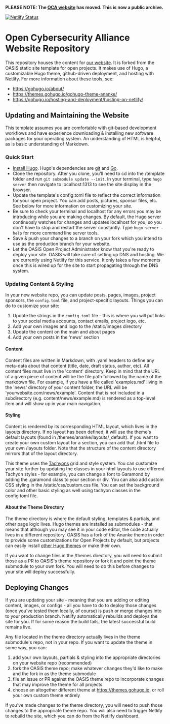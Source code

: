 **PLEASE NOTE: The [OCA website](https://opencybersecurityalliance.org/) has moved. This is now a public archive.**

[![Netlify Status](https://api.netlify.com/api/v1/badges/e7bc3ca8-6e6c-4de7-8e58-886e9e68eacb/deploy-status)](https://app.netlify.com/sites/pedantic-sinoussi-974ee3/deploys)

# Open Cybersecurity Alliance Website Repository

This repository houses the content for [our website](https://opencybersecurityalliance.org/). It is forked from the OASIS static site template for open projects. It makes use of Hugo, a customizable Hugo theme, github-driven deployment, and hosting with Netlify. For more information about these tools, see:

* https://gohugo.io/about/
* https://themes.gohugo.io/gohugo-theme-ananke/
* https://gohugo.io/hosting-and-deployment/hosting-on-netlify/

## Updating and Maintaining the Website

This template assumes you are comfortable with git-based development workflows and have experience downloading & installing new software packages for your operating system. An understanding of HTML is helpful, as is basic understanding of Markdown. 

### Quick Start

* [Install Hugo](https://gohugo.io/getting-started/installing/). Hugo's dependencies are [git](https://git-scm.com/) and [Go](https://golang.org/dl/). 
* Clone the repository. After you clone, you'll need to cd into the /template folder and run `git submodule update --init`. In your terminal, type `hugo server` then navigate to localhost:1313 to see the site display in the browser.
* Update the template's config.toml file to reflect the correct information for your open project. You can add posts, pictures, sponsor files, etc. See below for more information on customizing your site. 
* Be sure to check your terminal and localhost for any errors you may be introducing while you are making changes. By default, the Hugo server continuosly watches for changes and updates localhost for you, so you don't have to stop and restart the server constantly. Type `hugo server -help` for more command line server tools.
* Save & push your changes to a branch on your fork which you intend to use as the production branch for your website.
* Let the OASIS Open Project Administrator know that you're ready to deploy your site. OASIS will take care of setting up DNS and hosting. We are currently using Netlify for this service. It only takes a few moments once this is wired up for the site to start propagating through the DNS system.

### Updating Content & Styling 

In your new website repo, you can update posts, pages, images, project sponsors, the `config.toml` file, and project-specific layouts. Things you can do to customize your site:

1. Update the strings in the `config.toml` file - this is where you will put links to your social media accounts, contact emails, project logo, etc. 
1. Add your own images and logo to the /static/images directory
1. Update the content on the main and about pages
1. Add your own posts in the 'news' section

#### Content
Content files are written in Markdown, with .yaml headers to define any meta-data about that content (title, date, draft status, author, etc). All content files must live in the 'content' directory. Keep in mind that the URL of a given piece of content will be the file path followed by the name of the markdown file. For example, if you have a file called 'examples.md' living in the 'news' directory of your content folder, the URL will be 'yourwebsite.com/news/example'. Content that is not included in a subdirectory (e.g. content/news/example.md) is rendered as a top-level item and will show up in your main navigation.

#### Styling
Content is rendered by its corresponding HTML layout, which lives in the layouts directory. If no layout has been defined, it will use the theme's default layouts (found in /themes/ananke/layouts/_default). If you want to create your own custom layout for a section, you can add that .html file to your own /layouts folder. Note that the structure of the content directory mirrors that of the layout directory. 

This theme uses the [Tachyons](https://tachyons.io/#style) grid and style system. You can customize your site further by updating the classes in your html layouts to use different Tachyon styles - for example, you can change a font to Garamond by adding the .garamond class to your section or div. You can also add custom CSS styling in the /static/css/custom.css file. You can set the background color and other basic styling as well using tachyon classes in the config.toml file. 

#### About the Theme Directory
The theme directory is where the default styling, templates & partials, and other page logic lives. Hugo themes are installed as submodules - that means that although you may see it in your code editor, the code actually lives in a different repository. OASIS has a fork of the Ananke theme in order to provide some customizations for Open Projects by default, but projects can easily install [other Hugo themes](https://themes.gohugo.io/) or make their own. 

If you want to change files in the /themes directory, you will need to submit those as a PR to OASIS's theme repository or fork it and point the theme submodule to your own fork. You will need to do this before changes to your site will deploy successfully. 

## Deploying Changes
If you are updating your site - meaning that you are adding or editing content, images, or configs - all you have to do to deploy those changes (once you've tested them locally, of course) is push or merge changes into to your production branch. Netlify automatically rebuilds and deploys the site for you. If for some reason the build fails, the latest successful build remains live. 

 Any file located in the theme directory actually lives in the theme submodule's repo, not in your repo. If you want to update the theme in some way, you can:

1. add your own layouts, partials & styling into the appropriate directories on your website repo (recommended)
1. fork the OASIS theme repo; make whatever changes they'd like to make and the fork in as the theme submodule
1. file an issue or PR against the OASIS theme repo to incorporate changes that may improve the theme for all projects
1. choose an altogether different theme at https://themes.gohugo.io, or roll your own custom theme entirely

If you've made changes to the theme directory, you will need to push those changes to the appropriate theme repo. You will also need to trigger Netlify to rebuild the site, which you can do from the Netlify dashboard.

